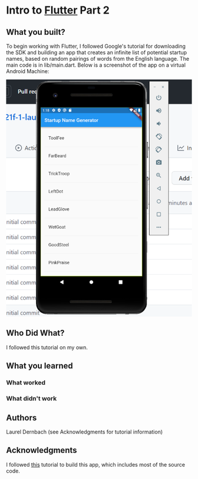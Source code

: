 # Intro to [Flutter](https://flutter.dev/) Part 2

## What you built? 

To begin working with Flutter, I followed Google's tutorial for downloading the SDK and building
an app that creates an infinite list of potential startup names, based on random pairings of words
from the English language. The main code is in lib/main.dart.
Below is a screenshot of the app on a virtual Android Machine:

![](startup-screenshot.png)

## Who Did What?

I followed this tutorial on my own.

## What you learned

### What worked

### What didn't work


## Authors

Laurel Dernbach (see Acknowledgments for tutorial information)

## Acknowledgments

I followed [this](https://codelabs.developers.google.com/codelabs/first-flutter-app-pt2/#0)
tutorial to build this app, which includes most of the source code.

